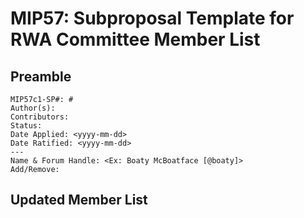 # MIP57: Subproposal Template for RWA Committee Member List

## Preamble
```
MIP57c1-SP#: #
Author(s):
Contributors:
Status: 
Date Applied: <yyyy-mm-dd>
Date Ratified: <yyyy-mm-dd>
---
Name & Forum Handle: <Ex: Boaty McBoatface [@boaty]>
Add/Remove: 
```
## Updated Member List
